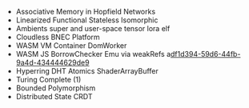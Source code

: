 - Associative Memory in Hopfield Networks
- Linearized Functional Stateless Isomorphic
- Ambients super and user-space tensor lora elf
- Cloudless BNEC Platform
- WASM VM Container DomWorker
- WASM JS BorrowChecker Emu via weakRefs a[df1d394-59d6-44fb-9a4d-434444629de9](https://chatgpt.com/c/adf1d394-59d6-44fb-9a4d-434444629de9)
- Hyperring DHT Atomics ShaderArrayBuffer
- Turing Complete (1)
- Bounded Polymorphism
- Distributed State CRDT